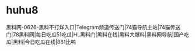 # huhu8
黑料网-0626-黑料不打烊入口|Telegram频道传送门|74猫导航主站|74猫传送门|78黑料网|每日吃瓜51吃瓜|HL黑料门|黑料在线|黑料大爆料|黑料网导航|国产吃瓜|黑料|今日吃瓜在线|881比鸭

